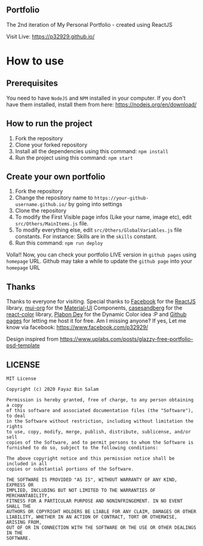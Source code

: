 ## Portfolio
The 2nd iteration of My Personal Portfolio - created using ReactJS

Visit Live: https://p32929.github.io/

# How to use
## Prerequisites
You need to have `NodeJS` and `NPM` installed in your computer.
If you don't have them installed, install them from here: https://nodejs.org/en/download/

## How to run the project
1. Fork the repository
2. Clone your forked repository
3. Install all the dependencies using this command:
`npm install`
4. Run the project using this command:
`npm start`

## Create your own portfolio
1. Fork the repository
2. Change the repository name to `https://your-github-username.github.io/` by going into settings
3. Clone the repository
4. To modify the First Visible page infos (Like your name, image etc), edit `src/Others/MainItems.js` file.
5. To modify everything else, edit `src/Others/GlobalVariables.js` file constants. For instance: Skills are in the `skills` constant. 
6. Run this command: `npm run deploy`

Volla!! Now, you can check your portfolio LIVE version in `github pages` using `homepage` URL. Github may take a while to update the `github page` into your `homepage` URL

## Thanks
Thanks to everyone for visiting. Special thanks to [Facebook](https://www.facebook.com/) for the [ReactJS](https://reactjs.org/) library, [mui-org](https://github.com/mui-org/) for the [Material-UI](https://material-ui.com/) Components, [casesandberg](https://github.com/casesandberg) for the [react-color](https://casesandberg.github.io/react-color/) library, [Plabon Dey](https://github.com/plabon5150) for the Dynamic Color idea :P and [Github pages](https://pages.github.com/) for letting me host it for free. Am I missing anyone? If yes, Let me know via facebook: https://www.facebook.com/p32929/ 

Design inspired from https://www.uplabs.com/posts/glazzy-free-portfolio-psd-template 

## LICENSE
```
MIT License

Copyright (c) 2020 Fayaz Bin Salam

Permission is hereby granted, free of charge, to any person obtaining a copy
of this software and associated documentation files (the "Software"), to deal
in the Software without restriction, including without limitation the rights
to use, copy, modify, merge, publish, distribute, sublicense, and/or sell
copies of the Software, and to permit persons to whom the Software is
furnished to do so, subject to the following conditions:

The above copyright notice and this permission notice shall be included in all
copies or substantial portions of the Software.

THE SOFTWARE IS PROVIDED "AS IS", WITHOUT WARRANTY OF ANY KIND, EXPRESS OR
IMPLIED, INCLUDING BUT NOT LIMITED TO THE WARRANTIES OF MERCHANTABILITY,
FITNESS FOR A PARTICULAR PURPOSE AND NONINFRINGEMENT. IN NO EVENT SHALL THE
AUTHORS OR COPYRIGHT HOLDERS BE LIABLE FOR ANY CLAIM, DAMAGES OR OTHER
LIABILITY, WHETHER IN AN ACTION OF CONTRACT, TORT OR OTHERWISE, ARISING FROM,
OUT OF OR IN CONNECTION WITH THE SOFTWARE OR THE USE OR OTHER DEALINGS IN THE
SOFTWARE.

```
